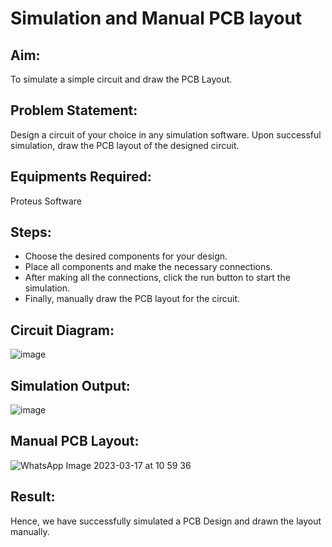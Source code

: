 # Simulation and Manual PCB layout

## Aim:
To simulate a simple circuit and draw the PCB Layout.

## Problem Statement:
Design a circuit of your choice in any simulation software. Upon successful simulation, draw the PCB layout of the designed circuit.

## Equipments Required:
Proteus Software

## Steps:
- Choose the desired components for your design.
- Place all components and make the necessary connections.
- After making all the connections, click the run button to start the simulation. 
- Finally, manually draw the PCB layout for the circuit.


## Circuit Diagram:
![image](https://user-images.githubusercontent.com/75234991/225825076-0e4bf9f5-a68b-4ed7-a899-2412b93ba20e.png)

## Simulation Output:
![image](https://user-images.githubusercontent.com/75234991/225825176-5c567789-8933-48b5-98e1-744fb5bce53b.png)

## Manual PCB Layout: 
![WhatsApp Image 2023-03-17 at 10 59 36](https://user-images.githubusercontent.com/65499285/225820596-5c41e4da-4c24-49b8-9676-fc39f142a2fb.jpg)


## Result:
Hence, we have successfully simulated a PCB Design and drawn the layout manually.
